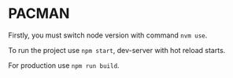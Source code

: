 # PACMAN
Firstly, you must switch node version with command ```nvm use```.

To run the project use ```npm start```, dev-server with hot reload starts.

For production use ```npm run build```.